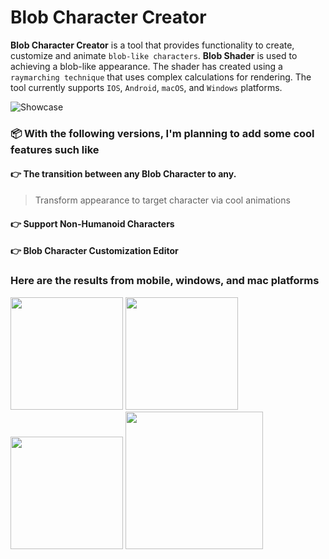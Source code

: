 # Blob Character Creator

**Blob Character Creator** is a tool that provides functionality to create, customize and animate ```blob-like characters```. **Blob Shader** is used to achieving a blob-like appearance. The shader has created using a ```raymarching technique``` that uses complex calculations for rendering. The tool currently supports ```IOS```, ```Android```, ```macOS```, and ```Windows``` platforms.

![Showcase](https://github.com/tunchasan/Blob-Character-Package/blob/0d4f2750d1b142002df3cbd898da5650052a2d2d/Assets/_Main/2D/Showcase.gif)

### 📦 With the following versions, I'm planning to add some cool features such like
#### 👉 The transition between any Blob Character to any.
> Transform appearance to target character via cool animations
#### 👉 Support Non-Humanoid Characters
#### 👉 Blob Character Customization Editor

### Here are the results from mobile, windows, and mac platforms

<p float="left">
  <img src="https://user-images.githubusercontent.com/39636292/177856216-baaecdd0-31c1-425d-9951-0f3176399f48.jpg" width="180">
  <img src="https://user-images.githubusercontent.com/39636292/177856207-b1988420-0d23-4322-b108-f48c661bab2b.png" width="180">
  <img src="https://user-images.githubusercontent.com/39636292/177856217-7ec422bb-e552-4c7b-8ec9-33962e067865.jpg" width="180">
  <img src="https://user-images.githubusercontent.com/39636292/177856220-074822f9-13eb-4a7f-b977-700101f96f8f.png" width="220">
</p>
